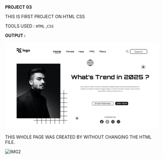 **PROJECT 03**

THIS IS FIRST PROJECT ON HTML CSS

TOOLS USED : `HTML` ,`CSS`

**OUTPUT :**

![IMG1](output.png)

THIS WHOLE PAGE WAS CREATED BY WITHOUT CHANGING THE HTML FILE.

![IMG2](https://img.shields.io/badge/BY-KAPIL%20SARKAR-yellow)